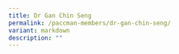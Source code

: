 ```yaml
---
title: Dr Gan Chin Seng
permalink: /paccman-members/dr-gan-chin-seng/
variant: markdown
description: ""
---
```


